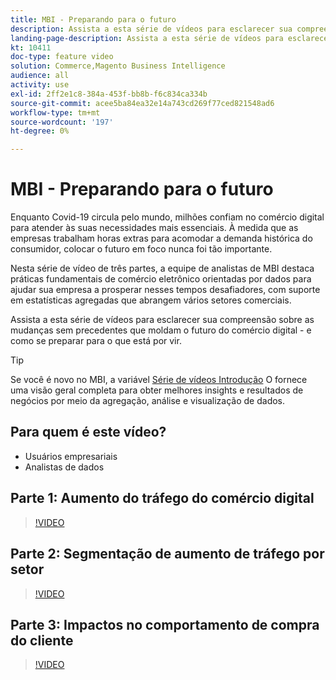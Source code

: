 ```yaml
---
title: MBI - Preparando para o futuro
description: Assista a esta série de vídeos para esclarecer sua compreensão das mudanças sem precedentes que moldam o futuro do comércio digital.
landing-page-description: Assista a esta série de vídeos para esclarecer sua compreensão das mudanças sem precedentes que moldam o futuro do comércio digital.
kt: 10411
doc-type: feature video
solution: Commerce,Magento Business Intelligence
audience: all
activity: use
exl-id: 2ff2e1c8-384a-453f-bb8b-f6c834ca334b
source-git-commit: acee5ba84ea32e14a743cd269f77ced821548ad6
workflow-type: tm+mt
source-wordcount: '197'
ht-degree: 0%

---
```


# MBI - Preparando para o futuro

Enquanto Covid-19 circula pelo mundo, milhões confiam no comércio digital para atender às suas necessidades mais essenciais. À medida que as empresas trabalham horas extras para acomodar a demanda histórica do consumidor, colocar o futuro em foco nunca foi tão importante.

Nesta série de vídeo de três partes, a equipe de analistas de MBI destaca práticas fundamentais de comércio eletrônico orientadas por dados para ajudar sua empresa a prosperar nesses tempos desafiadores, com suporte em estatísticas agregadas que abrangem vários setores comerciais.

Assista a esta série de vídeos para esclarecer sua compreensão sobre as mudanças sem precedentes que moldam o futuro do comércio digital - e como se preparar para o que está por vir.

>[!TIP]
>
>Se você é novo no MBI, a variável [Série de vídeos Introdução](1-overview.md) O fornece uma visão geral completa para obter melhores insights e resultados de negócios por meio da agregação, análise e visualização de dados.

## Para quem é este vídeo?

- Usuários empresariais
- Analistas de dados

## Parte 1: Aumento do tráfego do comércio digital

>[!VIDEO](https://video.tv.adobe.com/v/342498?quality=12&learn=on)

## Parte 2: Segmentação de aumento de tráfego por setor

>[!VIDEO](https://video.tv.adobe.com/v/342499?quality=12&learn=on)

## Parte 3: Impactos no comportamento de compra do cliente

>[!VIDEO](https://video.tv.adobe.com/v/342500?quality=12&learn=on)
